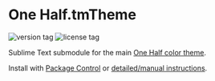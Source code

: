 # One Half.tmTheme

![version tag](https://img.shields.io/github/tag/sonph/onehalf.svg?style=flat-square)
![license tag](https://img.shields.io/github/license/sonph/onehalf.svg?style=flat-square)

Sublime Text submodule for the main
[One Half color theme](https://github.com/sonph/onehalf).

Install with [Package Control](https://packagecontrol.io/packages/One%20Half%20Color%20Schemes)
or [detailed/manual instructions](https://github.com/sonph/onehalf/blob/master/sublimetext/README.md).
